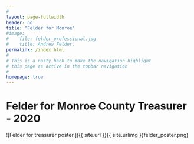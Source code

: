 ```yaml
---
#
layout: page-fullwidth
header: no
title: "Felder for Monroe"
#image:
#    file: felder_professional.jpg
#    title: Andrew Felder.
permalink: /index.html
#
# This is a nasty hack to make the navigation highlight
# this page as active in the topbar navigation
#
homepage: true
---
```


# Felder for Monroe County Treasurer - 2020

![Felder for treasurer poster.]({{ site.url }}{{ site.urlimg }}felder_poster.png)

